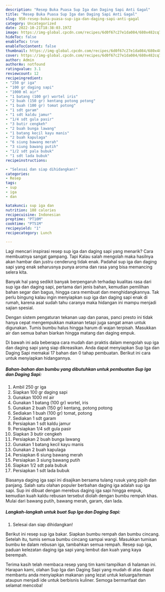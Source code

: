 ```yaml
---
description: "Resep Buka Puasa Sup Iga dan Daging Sapi Anti Gagal"
title: "Resep Buka Puasa Sup Iga dan Daging Sapi Anti Gagal"
slug: 950-resep-buka-puasa-sup-iga-dan-daging-sapi-anti-gagal
category: Uncategorized
date: 2022-10-21T18:38:03.197Z
image: https://img-global.cpcdn.com/recipes/6d0f67c27e1da084/680x482cq70/sup-iga-dan-daging-sapi-foto-resep-utama.jpg
hideToc: false
enableToc: true
enableTocContent: false
thumbnail: https://img-global.cpcdn.com/recipes/6d0f67c27e1da084/680x482cq70/sup-iga-dan-daging-sapi-foto-resep-utama.jpg
cover: https://img-global.cpcdn.com/recipes/6d0f67c27e1da084/680x482cq70/sup-iga-dan-daging-sapi-foto-resep-utama.jpg
author: Admin
authorAv: notfound
ratingvalue: 3.1
reviewcount: 12
recipeingredient:
- "250 gr iga"
- "100 gr daging sapi"
- "1000 ml air"
- "1 batang (100 gr) wortel iris"
- "2 buah (150 gr) kentang potong potong"
- "1 buah (100 gr) tomat potong"
- "1 sdt garam"
- "1 sdt kaldu jamur"
- "1/4 sdt gula pasir"
- "3 butir cengkeh"
- "2 buah bunga lawang"
- "1 batang kecil kayu manis"
- "2 buah kapulaga"
- "6 siung bawang merah"
- "3 siung bawang putih"
- "1/2 sdt pala bubuk"
- "1 sdt lada bubuk"
recipeinstructions:

- "Selesai dan siap dihidangkan!"
categories:
- Resep
tags:
- sup
- iga
- dan

katakunci: sup iga dan 
nutrition: 188 calories
recipecuisine: Indonesian
preptime: "PT10M"
cooktime: "PT51M"
recipeyield: "1"
recipecategory: Lunch

---
```



Lagi mencari inspirasi resep sup iga dan daging sapi yang menarik? Cara membuatnya sangat gampang. Tapi Kalau salah mengolah maka hasilnya akan hambar dan justru cenderung tidak enak. Padahal sup iga dan daging sapi yang enak seharusnya punya aroma dan rasa yang bisa memancing selera kita.


Banyak hal yang sedikit banyak berpengaruh terhadap kualitas rasa dari sup iga dan daging sapi, pertama dari jenis bahan, kemudian pemilihan bahan segar dan bagus, hingga cara membuat dan menghidangkannya. Tak perlu bingung kalau ingin menyiapkan sup iga dan daging sapi enak di rumah, karena asal sudah tahu caranya maka hidangan ini mampu menjadi sajian spesial.

Dengan sistem pengaturan tekanan uap dan panas, panci presto ini tidak hanya cepat mengempukkan makanan tetapi juga sangat aman untuk digunakan. Tumis bumbu halus hingga harum di wajan terpisah. Masukkan air dan semua bahan biarkan hingga matang dan daging empuk.


Di bawah ini ada beberapa cara mudah dan praktis dalam mengolah sup iga dan daging sapi yang siap dikreasikan. Anda dapat menyiapkan Sup Iga dan Daging Sapi memakai 17 bahan dan 0 tahap pembuatan. Berikut ini cara untuk menyiapkan hidangannya.

<!--inarticleads1-->

##### Bahan-bahan dan bumbu yang dibutuhkan untuk pembuatan Sup Iga dan Daging Sapi:

1. Ambil 250 gr iga
1. Siapkan 100 gr daging sapi
1. Gunakan 1000 ml air
1. Gunakan 1 batang (100 gr) wortel, iris
1. Gunakan 2 buah (150 gr) kentang, potong potong
1. Sediakan 1 buah (100 gr) tomat, potong
1. Sediakan 1 sdt garam
1. Persiapkan 1 sdt kaldu jamur
1. Persiapkan 1/4 sdt gula pasir
1. Siapkan 3 butir cengkeh
1. Persiapkan 2 buah bunga lawang
1. Gunakan 1 batang kecil kayu manis
1. Gunakan 2 buah kapulaga
1. Persiapkan 6 siung bawang merah
1. Persiapkan 3 siung bawang putih
1. Siapkan 1/2 sdt pala bubuk
1. Persiapkan 1 sdt lada bubuk


Biasanya daging iga sapi ini disajikan bersama tulang rusuk yang pipih dan panjang. Salah satu olahan populer berbahan daging iga adalah sup iga sapi. Sup ini dibuat dengan merebus daging iga sapi hingga empuk, kemudian kuah kaldu rebusan tersebut diolah dengan bumbu rempah khas. Mulai dari bawang putih, bawang merah, garam, dan lada. 

<!--inarticleads2-->

##### Langkah-langkah untuk buat Sup Iga dan Daging Sapi:


1. Selesai dan siap dihidangkan!

Berikut ini resep sup iga bakar. Siapkan bumbu rempah dan bumbu cincang. Setelah itu, tumis semua bumbu cincang sampai wangi. Masukkan tumisan bumbu ke dalam rebusan iga, tambahkan semua rempah. Resep sup iga, paduan kelezatan daging iga sapi yang lembut dan kuah yang kaya berempah. 

Terima kasih telah membaca resep yang tim kami tampilkan di halaman ini. Harapan kami, olahan Sup Iga dan Daging Sapi yang mudah di atas dapat membantu anda menyiapkan makanan yang lezat untuk keluarga/teman ataupun menjadi ide untuk berbisnis kuliner. Semoga bermanfaat dan selamat mencoba!

